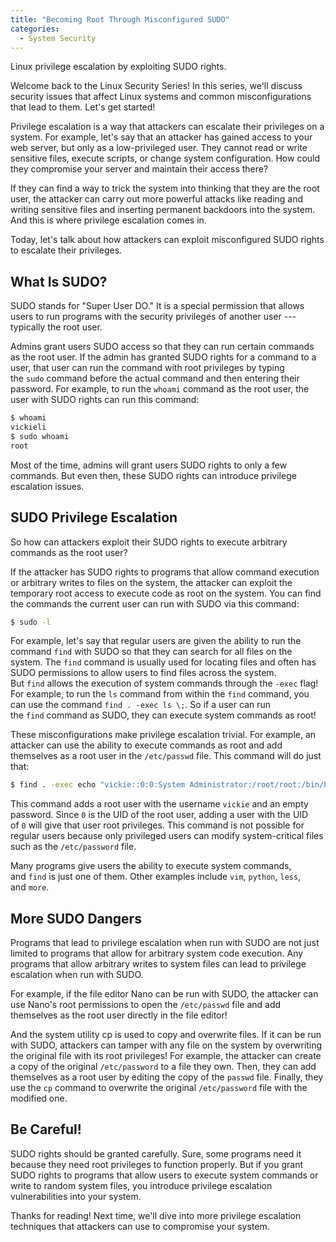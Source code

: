 ```yaml
---
title: "Becoming Root Through Misconfigured SUDO"
categories:
  - System Security
---
```


Linux privilege escalation by exploiting SUDO rights.

Welcome back to the Linux Security Series! In this series, we'll discuss security issues that affect Linux systems and common misconfigurations that lead to them. Let's get started!

Privilege escalation is a way that attackers can escalate their privileges on a system. For example, let's say that an attacker has gained access to your web server, but only as a low-privileged user. They cannot read or write sensitive files, execute scripts, or change system configuration. How could they compromise your server and maintain their access there?

If they can find a way to trick the system into thinking that they are the root user, the attacker can carry out more powerful attacks like reading and writing sensitive files and inserting permanent backdoors into the system. And this is where privilege escalation comes in.

Today, let's talk about how attackers can exploit misconfigured SUDO rights to escalate their privileges.

## What Is SUDO?

SUDO stands for "Super User DO." It is a special permission that allows users to run programs with the security privileges of another user --- typically the root user.

Admins grant users SUDO access so that they can run certain commands as the root user. If the admin has granted SUDO rights for a command to a user, that user can run the command with root privileges by typing the `sudo` command before the actual command and then entering their password. For example, to run the `whoami` command as the root user, the user with SUDO rights can run this command:

```bash
$ whoami
vickieli
$ sudo whoami
root
```

Most of the time, admins will grant users SUDO rights to only a few commands. But even then, these SUDO rights can introduce privilege escalation issues.

## SUDO Privilege Escalation

So how can attackers exploit their SUDO rights to execute arbitrary commands as the root user?

If the attacker has SUDO rights to programs that allow command execution or arbitrary writes to files on the system, the attacker can exploit the temporary root access to execute code as root on the system. You can find the commands the current user can run with SUDO via this command:

```bash
$ sudo -l
```

For example, let's say that regular users are given the ability to run the command `find` with SUDO so that they can search for all files on the system. The `find` command is usually used for locating files and often has SUDO permissions to allow users to find files across the system. But `find` allows the execution of system commands through the `-exec` flag! For example, to run the `ls` command from within the `find` command, you can use the command `find . -exec ls \;`. So if a user can run the `find` command as SUDO, they can execute system commands as root!

These misconfigurations make privilege escalation trivial. For example, an attacker can use the ability to execute commands as root and add themselves as a root user in the `/etc/passwd` file. This command will do just that:

```bash
$ find . -exec echo "vickie::0:0:System Administrator:/root/root:/bin/bash" >> /etc/passwd \;
```

This command adds a root user with the username `vickie` and an empty password. Since `0` is the UID of the root user, adding a user with the UID of `0` will give that user root privileges. This command is not possible for regular users because only privileged users can modify system-critical files such as the `/etc/password` file.

Many programs give users the ability to execute system commands, and `find` is just one of them. Other examples include `vim`, `python`, `less`, and `more`.

## More SUDO Dangers

Programs that lead to privilege escalation when run with SUDO are not just limited to programs that allow for arbitrary system code execution. Any programs that allow arbitrary writes to system files can lead to privilege escalation when run with SUDO.

For example, if the file editor Nano can be run with SUDO, the attacker can use Nano's root permissions to open the `/etc/passwd` file and add themselves as the root user directly in the file editor!

And the system utility cp is used to copy and overwrite files. If it can be run with SUDO, attackers can tamper with any file on the system by overwriting the original file with its root privileges! For example, the attacker can create a copy of the original `/etc/password` to a file they own. Then, they can add themselves as a root user by editing the copy of the `passwd` file. Finally, they use the `cp` command to overwrite the original `/etc/password` file with the modified one.

## Be Careful!

SUDO rights should be granted carefully. Sure, some programs need it because they need root privileges to function properly. But if you grant SUDO rights to programs that allow users to execute system commands or write to random system files, you introduce privilege escalation vulnerabilities into your system.

Thanks for reading! Next time, we'll dive into more privilege escalation techniques that attackers can use to compromise your system.